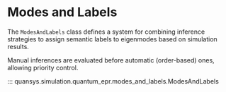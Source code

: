 # Modes and Labels

The `ModesAndLabels` class defines a system for combining inference strategies 
to assign semantic labels to eigenmodes based on simulation results.

Manual inferences are evaluated before automatic (order-based) ones, allowing priority control.

::: quansys.simulation.quantum_epr.modes_and_labels.ModesAndLabels